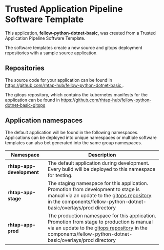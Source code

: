 # Trusted Application Pipeline Software Template

This application, **fellow-python-dotnet-basic**, was created from a Trusted Application Pipeline Software Template.

The software templates create a new source and gitops deployment repositories with a sample source application. 

## Repositories

The source code for your application can be found in [https://github.com/rhtap-hub/fellow-python-dotnet-basic ](https://github.com/rhtap-hub/fellow-python-dotnet-basic ).
 
The gitops repository, which contains the kubernetes manifests for the application can be found in 
[https://github.com/rhtap-hub/fellow-python-dotnet-basic-gitops ](https://github.com/rhtap-hub/fellow-python-dotnet-basic-gitops ) 

## Application namespaces 

The default application will be found in the following namespaces. Applications can be deployed into unique namespaces or multiple software templates can also bet generated into the same group namespaces.  

|  Namespace   |  Description   |  
| -------- | -------- |   
| **rhtap-app-development** | The default application during development. Every build will be deployed to this namespace for testing. | 
| **rhtap-app-stage** | The staging namespace for this application. Promotion from development to stage is manual via an update to the [gitops repository](https://github.com/rhtap-hub/fellow-python-dotnet-basic-gitops ) in the components/fellow-python-dotnet-basic/overlays/prod directory |  
| **rhtap-app-prod** | The production namespace for this application. Promotion from stage to production is manual via an update to the [gitops repository](https://github.com/rhtap-hub/fellow-python-dotnet-basic-gitops ) in the components/fellow-python-dotnet-basic/overlays/prod directory | 